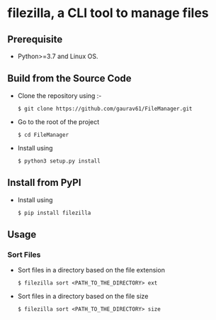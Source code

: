 # filezilla, a CLI tool to manage files 

## Prerequisite
* Python>=3.7 and Linux OS.

## Build from the Source Code
* Clone the repository using :-
    ```
    $ git clone https://github.com/gaurav61/FileManager.git
    ```

* Go to the root of the project
	```
    $ cd FileManager
    ```

* Install using
	```
    $ python3 setup.py install
    ```

## Install from PyPI
* Install using
	```
    $ pip install filezilla
    ```

## Usage
### Sort Files
* Sort files in a directory based on the file extension
	```
    $ filezilla sort <PATH_TO_THE_DIRECTORY> ext
    ```

* Sort files in a directory based on the file size
	```
    $ filezilla sort <PATH_TO_THE_DIRECTORY> size
    ```
